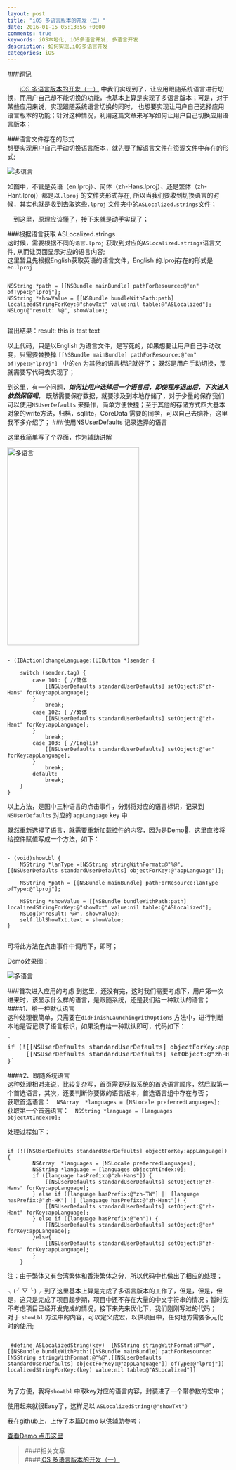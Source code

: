 ```yaml
---
layout: post
title: "iOS 多语言版本的开发（二）"
date: 2016-01-15 05:13:56 +0800
comments: true
keywords: iOS本地化, iOS多语言开发, 多语言开发
description: 如何实现,iOS多语言开发
categories: iOS
---
```

###题记  

&emsp;&emsp;[iOS 多语言版本的开发（一）](/blog/2016/01/14/localized01/) 中我们实现到了，让应用跟随系统语言进行切换，而用户自己却不能切换的功能，也基本上算是实现了多语言版本；可是，对于某些应用来说，实现跟随系统语言切换的同时， 也想要实现让用户自己选择应用语言版本的功能；针对这种情况，利用这篇文章来写写如何让用户自己切换应用语言版本；  

###语言文件存在的形式  
想要实现用户自己手动切换语言版本，就先要了解语言文件在资源文件中存在的形式;  

![多语言](/images/localized09.png)  

如图中，不管是英语（en.lproj）、简体（zh-Hans.lproj）、还是繁体（zh-Hant.lproj）都是以`.lproj` 的文件夹形式存在, 所以当我们要收到切换语言的时候，其实也就是收到去取这些`.lproj` 文件夹中的`ASLocalized.strings`文件； 
<!--more--> 
&emsp;到这里，原理应该懂了，接下来就是动手实现了；  

###根据语言获取 ASLocalized.strings  
这时候，需要根据不同的`语言.lproj` 获取到对应的`ASLocalized.strings`语言文件, 从而让页面显示对应的语言内容;  
这里暂且先根据English获取英语的语言文件，English 的.lproj存在的形式是`en.lproj`  
<pre><code>
NSString *path = [[NSBundle mainBundle] pathForResource:@"en" ofType:@"lproj"];
NSString *showValue = [[NSBundle bundleWithPath:path] localizedStringForKey:@"showTxt" value:nil table:@"ASLocalized"];
NSLog(@"result: %@", showValue);
 </code></pre>
输出结果：result: this is test text  

以上代码，只是以English 为语言文件，是写死的，如果想要让用户自己手动改变，只需要替换掉 `[[NSBundle mainBundle] pathForResource:@"en" ofType:@"lproj"] ` 中的`en` 为其他的语言标识就好了； 既然是用户手动切换，那就需要写代码去实现了；

到这里，有一个问题，***如何让用户选择后一个语言后，即使程序退出后，下次进入依然保留呢***， 既然需要保存数据，就要涉及到本地存储了，对于少量的保存我们可以使用`NSUserDefaults` 来操作，简单方便快捷；至于其他的存储方式四大基本对象的write方法，归档，sqllite，CoreData 需要的同学，可以自己去脑补，这里我不多介绍了；
###使用NSUserDefaults 记录选择的语言  

这里我简单写了个界面，作为辅助讲解  

<img src="/images/localized10.png" alt="多语言" width="300" height="450">

<pre><code>
- (IBAction)changeLanguage:(UIButton *)sender {
    
    switch (sender.tag) {
        case 101: { //简体
            [[NSUserDefaults standardUserDefaults] setObject:@"zh-Hans" forKey:appLanguage];
        }
            break;
        case 102: { //繁体
            [[NSUserDefaults standardUserDefaults] setObject:@"zh-Hant" forKey:appLanguage];
        }
            break;
        case 103: { //English
            [[NSUserDefaults standardUserDefaults] setObject:@"en" forKey:appLanguage];
        }
            break;
        default:
            break;
    }
}
</code></pre>  

以上方法，是图中三种语言的点击事件，分别将对应的语言标识，记录到`NSUserDefaults` 对应的 `appLanguage` key 中  

既然重新选择了语言，就需要重新加载控件的内容，因为是Demo🐴，这里直接将给控件赋值写成一个方法，如下：  
<pre><code>
- (void)showLbl {
    NSString *lanType =[NSString stringWithFormat:@"%@", [[NSUserDefaults standardUserDefaults] objectForKey:@"appLanguage"]];
    
    NSString *path = [[NSBundle mainBundle] pathForResource:lanType ofType:@"lproj"];
    
    NSString *showValue = [[NSBundle bundleWithPath:path] localizedStringForKey:@"showTxt" value:nil table:@"ASLocalized"];
    NSLog(@"result: %@", showValue);
    self.lblShowTxt.text = showValue;
}

</code></pre>  

可将此方法在点击事件中调用下，即可；  

Demo效果图：  

![多语言](/images/localized11.gif)  

###首次进入应用的考虑
到这里，还没有完，这时我们需要考虑下，用户第一次进来时，该显示什么样的语言，是跟随系统，还是我们给一种默认的语言；  
####1、给一种默认语言  
这种处理很简单，只需要在`didFinishLaunchingWithOptions` 方法中，进行判断本地是否记录了语言标识，如果没有给一种默认即可，代码如下：  
<pre>`
if (![[NSUserDefaults standardUserDefaults] objectForKey:appLanguage]) { 
	 [[NSUserDefaults standardUserDefaults] setObject:@"zh-Hans" 	forKey:appLanguage];
}`</pre>  

####2、跟随系统语言  
这种处理相对来说，比较复杂写，首页需要获取系统的首选语言顺序，然后取第一个首选语言，其次，还要判断你要做的语言版本，首选语言组中存在与否；  
获取首选语言：`  NSArray  *languages = [NSLocale preferredLanguages];`  
获取第一个首选语言：`  NSString *language = [languages objectAtIndex:0];`  

处理过程如下：  
<pre><code>
if (![[NSUserDefaults standardUserDefaults] objectForKey:appLanguage]) {
        NSArray  *languages = [NSLocale preferredLanguages];
        NSString *language = [languages objectAtIndex:0];
        if ([language hasPrefix:@"zh-Hans"]) {
            [[NSUserDefaults standardUserDefaults] setObject:@"zh-Hans" forKey:appLanguage];
        } else if ([language hasPrefix:@"zh-TW"] || [language hasPrefix:@"zh-HK"] || [language hasPrefix:@"zh-Hant"]) {
            [[NSUserDefaults standardUserDefaults] setObject:@"zh-Hant" forKey:appLanguage];
        } else if ([language hasPrefix:@"en"]) {
            [[NSUserDefaults standardUserDefaults] setObject:@"en" forKey:appLanguage];
        }else{
            [[NSUserDefaults standardUserDefaults] setObject:@"zh-Hans" forKey:appLanguage];
        }
    }
</code></pre>  

注：由于繁体又有台湾繁体和香港繁体之分，所以代码中也做出了相应的处理；  

╮(╯▽╰)╭ 到了这里基本上算是完成了多语言版本的工作了，但是，但是，但是，这只是完成了项目起步期，项目中还不存在大量的中文字符串的情况；暂时先不考虑项目已经开发完成的情况，接下来先来优化下，我们刚刚写过的代码；  
对于 `showLbl` 方法中的内容，可以定义成宏，以供项目中，任何地方需要多元化时的使用;  
<pre><code> 
 #define ASLocalizedString(key)  [NSString stringWithFormat:@"%@", [[NSBundle bundleWithPath:[[NSBundle mainBundle] pathForResource:[NSString stringWithFormat:@"%@",[[NSUserDefaults standardUserDefaults] objectForKey:@"appLanguage"]] ofType:@"lproj"]] localizedStringForKey:(key) value:nil table:@"ASLocalized"]]
</code> </pre>  
为了方便，我将`showLbl` 中取key对应的语言内容，封装进了一个带参数的宏中；  

使用起来就很Easy了，这样足以 `ASLocalizedString(@"showTxt")`    

我在github上，上传了本篇[Demo](https://github.com/Ashen-Zhao/easyLocalized) 以供辅助参考；  

[查看Demo 点击这里](https://github.com/Ashen-Zhao/easyLocalized)   

>####相关文章  
####[iOS 多语言版本的开发（一）](/blog/2016/01/14/localized01/)
